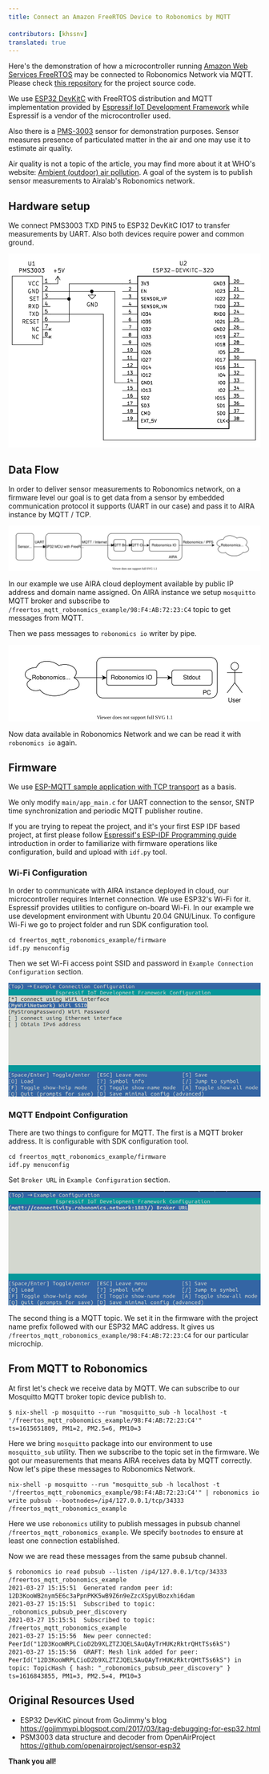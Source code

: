```yaml
---
title: Connect an Amazon FreeRTOS Device to Robonomics by MQTT 
 
contributors: [khssnv]
translated: true
---
```


Here's the demonstration of how a microcontroller running [Amazon Web Services FreeRTOS](https://aws.amazon.com/freertos/) may be connected to Robonomics Network via MQTT. Please check [this repository](http://github.com/khssnv/freertos_mqtt_robonomics_example) for the project source code.

We use [ESP32 DevKitC](https://devices.amazonaws.com/detail/a3G0L00000AANtjUAH/ESP32-WROOM-32-DevKitC/) with FreeRTOS distribution and MQTT implementation provided by [Espressif IoT Development Framework](https://github.com/espressif/esp-idf) while Espressif is a vendor of the microcontroller used.

Also there is a [PMS-3003](http://www.plantower.com/en/content/?107.html) sensor for demonstration purposes. Sensor measures presence of particulated matter in the air and one may use it to estimate air quality.

Air quality is not a topic of the article, you may find more about it at WHO's website: [Ambient (outdoor) air pollution](https://www.who.int/news-room/fact-sheets/detail/ambient-(outdoor)-air-quality-and-health). A goal of the system is to publish sensor measurements to Airalab's Robonomics network.

## Hardware setup

We connect PMS3003 TXD PIN5 to ESP32 DevKitC IO17 to transfer measurements by UART.
Also both devices require power and common ground.

![Wiring Diagram](../images/freertos-mqtt/wiring.png)

## Data Flow

In order to deliver sensor measurements to Robonomics network, on a firmware level our goal is to get data from a sensor by embedded communication protocol it supports (UART in our case) and pass it to AIRA instance by MQTT / TCP.

![Sending](../images/freertos-mqtt/send.svg)

In our example we use AIRA cloud deployment available by public IP address and domain name assigned.
On AIRA instance we setup `mosquitto` MQTT broker and subscribe to `/freertos_mqtt_robonomics_example/98:F4:AB:72:23:C4` topic to get messages from MQTT.

Then we pass messages to `robonomics io` writer by pipe.

![Receiving](../images/freertos-mqtt/recv.svg)

Now data available in Robonomics Network and we can be read it with `robonomics io` again.

## Firmware

We use [ESP-MQTT sample application with TCP transport](https://github.com/espressif/esp-idf/tree/master/examples/protocols/mqtt/tcp) as a basis.

We only modify `main/app_main.c` for UART connection to the sensor, SNTP time synchronization and periodic MQTT publisher routine.

If you are trying to repeat the project, and it's your first ESP IDF based project, at first please follow [Espressif's ESP-IDF Programming guide](https://docs.espressif.com/projects/esp-idf/en/latest/esp32/get-started/index.html#installation-step-by-step) introduction in order to familiarize with firmware operations like configuration, build and upload with `idf.py` tool.

### Wi-Fi Configuration

In order to communicate with AIRA instance deployed in cloud, our microcontroller requires Internet connection.
We use ESP32's Wi-Fi for it.
Espressif provides utilities to configure on-board Wi-Fi.
In our example we use development environment with Ubuntu 20.04 GNU/Linux.
To configure Wi-Fi we go to project folder and run SDK configuration tool.

```console
cd freertos_mqtt_robonomics_example/firmware
idf.py menuconfig
```

Then we set Wi-Fi access point SSID and password in `Example Connection Configuration` section.

![Menuconfig Wi-Fi](../images/freertos-mqtt/menuconfig-wi-fi.png)

### MQTT Endpoint Configuration

There are two things to configure for MQTT.
The first is a MQTT broker address.
It is configurable with SDK configuration tool.

```console
cd freertos_mqtt_robonomics_example/firmware
idf.py menuconfig
```

Set `Broker URL` in `Example Configuration` section.

![Menuconfig MQTT](../images/freertos-mqtt/menuconfig-mqtt.png)

The second thing is a MQTT topic.
We set it in the firmware with the project name prefix followed with our ESP32 MAC address.
It gives us `/freertos_mqtt_robonomics_example/98:F4:AB:72:23:C4` for our particular microchip.

## From MQTT to Robonomics

At first let's check we receive data by MQTT.
We can subscribe to our Mosquitto MQTT broker topic device publish to.

```console
$ nix-shell -p mosquitto --run "mosquitto_sub -h localhost -t '/freertos_mqtt_robonomics_example/98:F4:AB:72:23:C4'"
ts=1615651809, PM1=2, PM2.5=6, PM10=3
```

Here we bring `mosquitto` package into our environment to use `mosquitto_sub` utility.
Then we subscribe to the topic set in the firmware.
We got our measurements that means AIRA receives data by MQTT correctly.
Now let's pipe these messages to Robonomics Network.

```console
nix-shell -p mosquitto --run "mosquitto_sub -h localhost -t '/freertos_mqtt_robonomics_example/98:F4:AB:72:23:C4'" | robonomics io write pubsub --bootnodes=/ip4/127.0.0.1/tcp/34333 /freertos_mqtt_robonomics_example
```

Here we use `robonomics` utility to publish messages in pubsub channel `/freertos_mqtt_robonomics_example`.
We specify `bootnodes` to ensure at least one connection established.

Now we are read these messages from the same pubsub channel.

```console
$ robonomics io read pubsub --listen /ip4/127.0.0.1/tcp/34333 /freertos_mqtt_robonomics_example
2021-03-27 15:15:51  Generated random peer id: 12D3KooWB2nym5E6c3aPpnPKK5wB9Z6n9eZzcXSpyUBozxhi6dam
2021-03-27 15:15:51  Subscribed to topic: _robonomics_pubsub_peer_discovery
2021-03-27 15:15:51  Subscribed to topic: /freertos_mqtt_robonomics_example
2021-03-27 15:15:56  New peer connected: PeerId("12D3KooWRPLCioD2b9XLZTZJQELSAuQAyTrHUKzRktrQHtTSs6kS")
2021-03-27 15:15:56  GRAFT: Mesh link added for peer: PeerId("12D3KooWRPLCioD2b9XLZTZJQELSAuQAyTrHUKzRktrQHtTSs6kS") in topic: TopicHash { hash: "_robonomics_pubsub_peer_discovery" }
ts=1616843855, PM1=3, PM2.5=4, PM10=3
```

## Original Resources Used

* ESP32 DevKitC pinout from GoJimmy's blog https://gojimmypi.blogspot.com/2017/03/jtag-debugging-for-esp32.html
* PSM3003 data structure and decoder from OpenAirProject https://github.com/openairproject/sensor-esp32

**Thank you all!**
